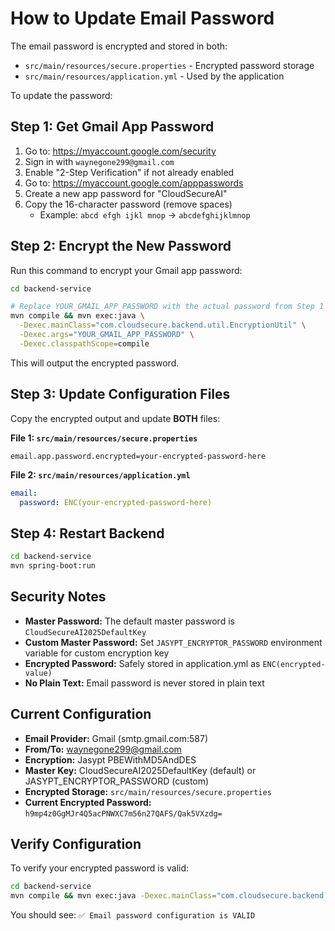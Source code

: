 # How to Update Email Password

The email password is encrypted and stored in both:
- `src/main/resources/secure.properties` - Encrypted password storage
- `src/main/resources/application.yml` - Used by the application

To update the password:

## Step 1: Get Gmail App Password

1. Go to: https://myaccount.google.com/security
2. Sign in with `waynegone299@gmail.com`
3. Enable "2-Step Verification" if not already enabled
4. Go to: https://myaccount.google.com/apppasswords
5. Create a new app password for "CloudSecureAI"
6. Copy the 16-character password (remove spaces)
   - Example: `abcd efgh ijkl mnop` → `abcdefghijklmnop`

## Step 2: Encrypt the New Password

Run this command to encrypt your Gmail app password:

```bash
cd backend-service

# Replace YOUR_GMAIL_APP_PASSWORD with the actual password from Step 1
mvn compile && mvn exec:java \
  -Dexec.mainClass="com.cloudsecure.backend.util.EncryptionUtil" \
  -Dexec.args="YOUR_GMAIL_APP_PASSWORD" \
  -Dexec.classpathScope=compile
```

This will output the encrypted password.

## Step 3: Update Configuration Files

Copy the encrypted output and update **BOTH** files:

**File 1: `src/main/resources/secure.properties`**
```properties
email.app.password.encrypted=your-encrypted-password-here
```

**File 2: `src/main/resources/application.yml`**
```yaml
email:
  password: ENC(your-encrypted-password-here)
```

## Step 4: Restart Backend

```bash
cd backend-service
mvn spring-boot:run
```

## Security Notes

- **Master Password:** The default master password is `CloudSecureAI2025DefaultKey`
- **Custom Master Password:** Set `JASYPT_ENCRYPTOR_PASSWORD` environment variable for custom encryption key
- **Encrypted Password:** Safely stored in application.yml as `ENC(encrypted-value)`
- **No Plain Text:** Email password is never stored in plain text

## Current Configuration

- **Email Provider:** Gmail (smtp.gmail.com:587)
- **From/To:** waynegone299@gmail.com
- **Encryption:** Jasypt PBEWithMD5AndDES
- **Master Key:** CloudSecureAI2025DefaultKey (default) or JASYPT_ENCRYPTOR_PASSWORD (custom)
- **Encrypted Storage:** `src/main/resources/secure.properties`
- **Current Encrypted Password:** `h9mp4z0GgMJr4Q5acPNWXC7m56n27QAFS/Qak5VXzdg=`

## Verify Configuration

To verify your encrypted password is valid:

```bash
cd backend-service
mvn compile && mvn exec:java -Dexec.mainClass="com.cloudsecure.backend.util.EncryptionUtil"
```

You should see: `✅ Email password configuration is VALID`

